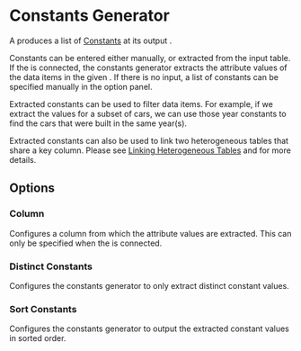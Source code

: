 # Constants Generator

A <node-type type="constants-generator"/> produces a list of [Constants](/dataflow/diagram.html#constant) at its output <port-type type="constants"/>.

Constants can be entered either manually, or extracted from the input table.
If the <port-type type="input"/> is connected,
the constants generator extracts the attribute values of the data items in the given <ui-prop prop="column"/>.
If there is no input, a list of constants can be specified manually in the option panel.

Extracted constants can be used to filter data items.
For example, if we extract the <ui-value text="model.year"/> values for a subset of cars, we can use those year constants to find the cars that were built in the same year(s).

Extracted constants can also be used to link two heterogeneous tables that share a key column.
Please see [Linking Heterogeneous Tables](/dataflow/linking.md) and <node-type type="linker"/> for more details.

## Options
### Column
Configures a column from which the attribute values are extracted.
This can only be specified when the <port-type type="input"/> is connected.

### Distinct Constants
Configures the constants generator to only extract distinct constant values.

### Sort Constants
Configures the constants generator to output the extracted constant values in sorted order.
